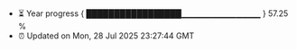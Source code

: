 - ⏳ Year progress { █████████████████▁▁▁▁▁▁▁▁▁▁▁▁▁ } 57.25 %
- ⏰ Updated on Mon, 28 Jul 2025 23:27:44 GMT

